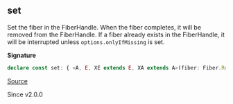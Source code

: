 ## set

Set the fiber in the FiberHandle. When the fiber completes, it will be removed from the FiberHandle.
If a fiber already exists in the FiberHandle, it will be interrupted unless `options.onlyIfMissing` is set.

**Signature**

```ts
declare const set: { <A, E, XE extends E, XA extends A>(fiber: Fiber.RuntimeFiber<XA, XE>, options?: { readonly onlyIfMissing?: boolean; readonly propagateInterruption?: boolean | undefined; }): (self: FiberHandle<A, E>) => Effect.Effect<void>; <A, E, XE extends E, XA extends A>(self: FiberHandle<A, E>, fiber: Fiber.RuntimeFiber<XA, XE>, options?: { readonly onlyIfMissing?: boolean; readonly propagateInterruption?: boolean | undefined; }): Effect.Effect<void>; }
```

[Source](https://github.com/Effect-TS/effect/tree/main/packages/effect/src/FiberHandle.ts#L253)

Since v2.0.0